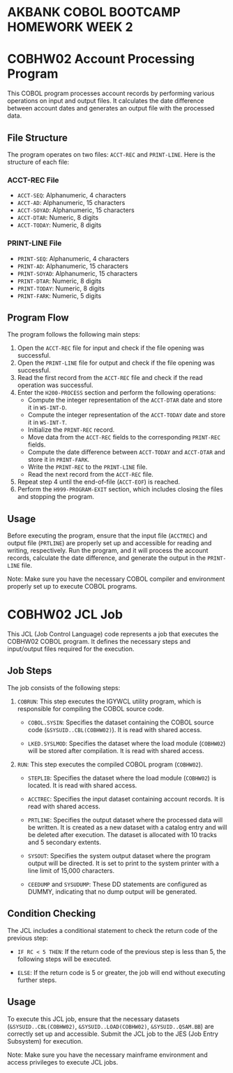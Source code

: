 # AKBANK COBOL BOOTCAMP HOMEWORK WEEK 2

# COBHW02 Account Processing Program

This COBOL program processes account records by performing various operations on input and output files. It calculates the date difference between account dates and generates an output file with the processed data.

## File Structure

The program operates on two files: `ACCT-REC` and `PRINT-LINE`. Here is the structure of each file:

### ACCT-REC File
- `ACCT-SEQ`: Alphanumeric, 4 characters
- `ACCT-AD`: Alphanumeric, 15 characters
- `ACCT-SOYAD`: Alphanumeric, 15 characters
- `ACCT-DTAR`: Numeric, 8 digits
- `ACCT-TODAY`: Numeric, 8 digits

### PRINT-LINE File
- `PRINT-SEQ`: Alphanumeric, 4 characters
- `PRINT-AD`: Alphanumeric, 15 characters
- `PRINT-SOYAD`: Alphanumeric, 15 characters
- `PRINT-DTAR`: Numeric, 8 digits
- `PRINT-TODAY`: Numeric, 8 digits
- `PRINT-FARK`: Numeric, 5 digits

## Program Flow

The program follows the following main steps:

1. Open the `ACCT-REC` file for input and check if the file opening was successful.
2. Open the `PRINT-LINE` file for output and check if the file opening was successful.
3. Read the first record from the `ACCT-REC` file and check if the read operation was successful.
4. Enter the `H200-PROCESS` section and perform the following operations:
   - Compute the integer representation of the `ACCT-DTAR` date and store it in `WS-INT-D`.
   - Compute the integer representation of the `ACCT-TODAY` date and store it in `WS-INT-T`.
   - Initialize the `PRINT-REC` record.
   - Move data from the `ACCT-REC` fields to the corresponding `PRINT-REC` fields.
   - Compute the date difference between `ACCT-TODAY` and `ACCT-DTAR` and store it in `PRINT-FARK`.
   - Write the `PRINT-REC` to the `PRINT-LINE` file.
   - Read the next record from the `ACCT-REC` file.
5. Repeat step 4 until the end-of-file (`ACCT-EOF`) is reached.
6. Perform the `H999-PROGRAM-EXIT` section, which includes closing the files and stopping the program.

## Usage

Before executing the program, ensure that the input file (`ACCTREC`) and output file (`PRTLINE`) are properly set up and accessible for reading and writing, respectively. Run the program, and it will process the account records, calculate the date difference, and generate the output in the `PRINT-LINE` file.

Note: Make sure you have the necessary COBOL compiler and environment properly set up to execute COBOL programs.

# COBHW02 JCL Job

This JCL (Job Control Language) code represents a job that executes the COBHW02 COBOL program. It defines the necessary steps and input/output files required for the execution.

## Job Steps

The job consists of the following steps:

1. `COBRUN`: This step executes the IGYWCL utility program, which is responsible for compiling the COBOL source code.

   - `COBOL.SYSIN`: Specifies the dataset containing the COBOL source code (`&SYSUID..CBL(COBHW02)`). It is read with shared access.

   - `LKED.SYSLMOD`: Specifies the dataset where the load module (`COBHW02`) will be stored after compilation. It is read with shared access.

2. `RUN`: This step executes the compiled COBOL program (`COBHW02`).

   - `STEPLIB`: Specifies the dataset where the load module (`COBHW02`) is located. It is read with shared access.

   - `ACCTREC`: Specifies the input dataset containing account records. It is read with shared access.

   - `PRTLINE`: Specifies the output dataset where the processed data will be written. It is created as a new dataset with a catalog entry and will be deleted after execution. The dataset is allocated with 10 tracks and 5 secondary extents.

   - `SYSOUT`: Specifies the system output dataset where the program output will be directed. It is set to print to the system printer with a line limit of 15,000 characters.

   - `CEEDUMP` and `SYSUDUMP`: These DD statements are configured as DUMMY, indicating that no dump output will be generated.

## Condition Checking

The JCL includes a conditional statement to check the return code of the previous step:

- `IF RC < 5 THEN`: If the return code of the previous step is less than 5, the following steps will be executed.

- `ELSE`: If the return code is 5 or greater, the job will end without executing further steps.

## Usage

To execute this JCL job, ensure that the necessary datasets (`&SYSUID..CBL(COBHW02)`, `&SYSUID..LOAD(COBHW02)`, `&SYSUID..QSAM.BB`) are correctly set up and accessible. Submit the JCL job to the JES (Job Entry Subsystem) for execution.

Note: Make sure you have the necessary mainframe environment and access privileges to execute JCL jobs.

